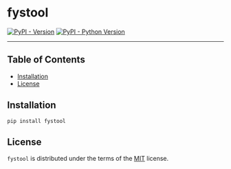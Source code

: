 # fystool

[![PyPI - Version](https://img.shields.io/pypi/v/fystool.svg)](https://pypi.org/project/fystool)
[![PyPI - Python Version](https://img.shields.io/pypi/pyversions/fystool.svg)](https://pypi.org/project/fystool)

-----

## Table of Contents

- [Installation](#installation)
- [License](#license)

## Installation

```console
pip install fystool
```

## License

`fystool` is distributed under the terms of the [MIT](https://spdx.org/licenses/MIT.html) license.
